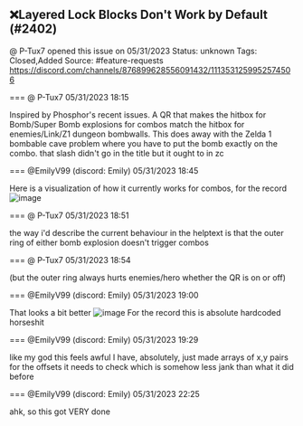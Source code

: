 ## ❌Layered Lock Blocks Don't Work by Default (#2402)
@ P-Tux7 opened this issue on 05/31/2023
Status: unknown
Tags: Closed,Added
Source: #feature-requests https://discord.com/channels/876899628556091432/1113531259952574506


=== @ P-Tux7 05/31/2023 18:15

Inspired by Phosphor's recent issues. A QR that makes the hitbox for Bomb/Super Bomb explosions for combos match the hitbox for enemies/Link/Z1 dungeon bombwalls. This does away with the Zelda 1 bombable cave problem where you have to put the bomb exactly on the combo.
that slash didn't go in the title but it ought to in zc

=== @EmilyV99 (discord: Emily) 05/31/2023 18:45

Here is a visualization of how it currently works for combos, for the record
![image](https://cdn.discordapp.com/attachments/1113531259952574506/1113538876351467641/image.png?ex=65e8b9e4&is=65d644e4&hm=7383f7d2f8e79b43c5ab22c32fa253726a2fbfd99acce3f2d688c45b61d632fd&)

=== @ P-Tux7 05/31/2023 18:51

the way i'd describe the current behaviour in the helptext is that the outer ring of either bomb explosion doesn't trigger combos

=== @ P-Tux7 05/31/2023 18:54

(but the outer ring always hurts enemies/hero whether the QR is on or off)

=== @EmilyV99 (discord: Emily) 05/31/2023 19:00

That looks a bit better
![image](https://cdn.discordapp.com/attachments/1113531259952574506/1113542623832047687/image.png?ex=65e8bd62&is=65d64862&hm=c30168de8558d165ca1ca6d079f92947fa79994a612a0112f3ff3775faab23f1&)
For the record this is absolute hardcoded horseshit

=== @EmilyV99 (discord: Emily) 05/31/2023 19:29

like my god this feels awful
I have, absolutely, just made arrays of x,y pairs for the offsets it needs to check
which is somehow less jank than what it did before

=== @EmilyV99 (discord: Emily) 05/31/2023 22:25

ahk, so
this got VERY done
